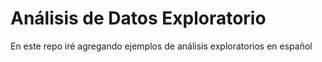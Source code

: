 # Análisis de Datos Exploratorio

En este repo iré agregando ejemplos de análisis exploratorios en español